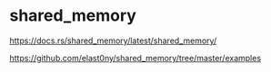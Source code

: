 # shared_memory #

<https://docs.rs/shared_memory/latest/shared_memory/>

<https://github.com/elast0ny/shared_memory/tree/master/examples>
